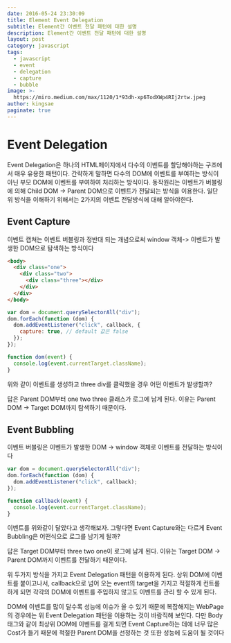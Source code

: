```yaml
---
date: 2016-05-24 23:30:09
title: Element Event Delegation
subtitle: Element간 이벤트 전달 패턴에 대한 설명
description: Element간 이벤트 전달 패턴에 대한 설명
layout: post
category: javascript
tags:
  - javascript
  - event
  - delegation
  - capture
  - bubble
image: >-
  https://miro.medium.com/max/1120/1*93dh-xp6TodXWp4RIj2rtw.jpeg
author: kingsae
paginate: true
---
```


# Event Delegation

Event Delegation은 하나의 HTML페이지에서 다수의 이벤트를 할당해야하는 구조에서 매우 유용한 패턴이다.
간략하게 말하면 다수의 DOM에 이벤트를 부여하는 방식이 아닌 부모 DOM에 이벤트를 부여하여 처리하는 방식이다.
동작원리는 이벤트가 버블링에 의해 Child DOM -> Parent DOM으로 이벤트가 전달되는 방식을 이용한다.
일단 위 방식을 이해하기 위해서는 2가지의 이벤트 전달방식에 대해 알아야한다.

## Event Capture

이벤트 캡쳐는 이벤트 버블링과 정반대 되는 개념으로써 window 객체-> 이벤트가 발생한 DOM으로 탐색하는 방식이다

```html
<body>
  <div class="one">
    <div class="two">
      <div class="three"></div>
    </div>
  </div>
</body>
```

```js
var dom = document.querySelectorAll("div");
dom.forEach(function (dom) {
  dom.addEventListener("click", callback, {
    capture: true, // default 값은 false
  });
});

function dom(event) {
  console.log(event.currentTarget.className);
}
```

위와 같이 이벤트를 생성하고 three div를 클릭했을 경우 어떤 이벤트가 발생할까?

답은 Parent DOM부터 one two three 클래스가 로그에 남게 된다. 이유는 Parent DOM -> Target DOM까지 탐색하기 때문이다.

## Event Bubbling

이벤트 버블링은 이벤트가 발생한 DOM -> window 객체로 이벤트를 전달하는 방식이다

```js
var dom = document.querySelectorAll("div");
dom.forEach(function (dom) {
  dom.addEventListener("click", callback);
});

function callback(event) {
  console.log(event.currentTarget.className);
}
```

이벤트를 위와같이 달았다고 생각해보자. 그렇다면 Event Capture와는 다르게 Event Bubbling은 어떤식으로 로그를 남기게 될까?

답은 Target DOM부터 three two one이 로그에 남게 된다. 이유는 Target DOM -> Parent DOM까지 이벤트를 전달하기 때문이다.

위 두가지 방식을 가지고 Event Delegation 패턴을 이용하게 된다. 상위 DOM에 이벤트를 붙이고나서, callback으로 넘어 오는 event의 target을 가지고 적절하게 컨트롤하게 되면 각각의 DOM에 이벤트를 주입하지 않고도 이벤트를 관리 할 수 있게 된다.

DOM에 이벤트를 많이 달수록 성능에 이슈가 올 수 있기 때문에 복잡해지는 WebPage의 경우에는 위 Event Delegation 패턴을 이용하는 것이 바람직해 보인다. 다만 Body 태그와 같이 최상위 DOM에 이벤트를 걸게 되면 Event Capture하는 데에 너무 많은 Cost가 들기 때문에 적절한 Parent DOM을 선정하는 것 또한 성능에 도움이 될 것이다
